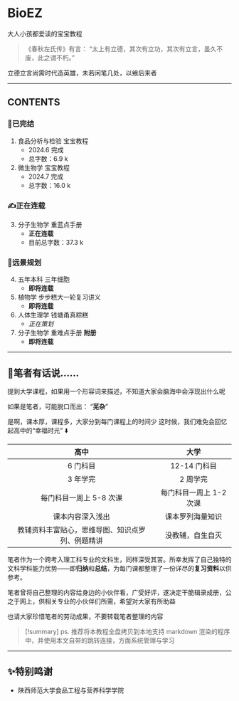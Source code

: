 # BioEZ
大人小孩都爱读的宝宝教程


> 《春秋左氏传》有言：
> “太上有立德，其次有立功，其次有立言，虽久不废，此之谓不朽。”

立德立言尚需时代造英雄，未若闲笔几处，以飨后来者

---
## **CONTENTS**
### 🎊已完结
1. 食品分析与检验 宝宝教程
	- 2024.6 完成
	- 总字数：6.9 k
2. 微生物学 宝宝教程
	- 2024.7 完成
	- 总字数：16.0 k
###  ✍️正在连载
3. 分子生物学 重蓝点手册
	- **正在连载**
	- 目前总字数：37.3 k
### 📗远景规划
4. 五年本科 三年细胞
	- **即将连载**
5. 植物学 步步糕大一轮复习讲义
	- **即将连载**
6. 人体生理学 钱塘甬真粽糕
	- *正在策划*
7. 分子生物学 重难点手册 **附册**
	- **即将连载**

---
## 💬笔者有话说……
提到大学课程，如果用一个形容词来描述，不知道大家会脑海中会浮现出什么呢

如果是笔者，可能脱口而出：
“**芜杂**”

是啊，课本厚，课程多，大家分到每门课程上的时间少
这时候，我们难免会回忆起高中的“幸福时光” ⬇️

|            高中            |       大学       |
| :----------------------: | :------------: |
|          6 门科目           |   12-14 门科目    |
|          3 年学完           |     2 周学完      |
|      每门科目一周上 5-8 次课      | 每门科目一周上 1-2 次课 |
|         课本内容深入浅出         |    课本罗列海量知识    |
| 教辅资料丰富贴心，思维导图、知识点罗列、例题精讲 |    没教辅，自生自灭    |
 
 笔者作为一个跨考入理工科专业的文科生，同样深受其苦。所幸发挥了自己独特的文科学科能力优势——即**归纳**和**总结**，为每门课都整理了一份详尽的**复习资料**以供参考。
 
笔者曾将自己整理的内容给身边的小伙伴看，广受好评，遂决定干脆辑录成册，公之于网上，供相关专业的小伙伴们所需，希望对大家有所助益

也请大家珍惜笔者的劳动成果，不要转载笔者整理的内容

> [!summary] ps.
> 推荐将本教程全盘拷贝到本地支持 markdown 渲染的程序中，并使用本文自带的跳转连接，方面系统管理与学习

---
## ✨特别鸣谢
- 陕西师范大学食品工程与营养科学学院
